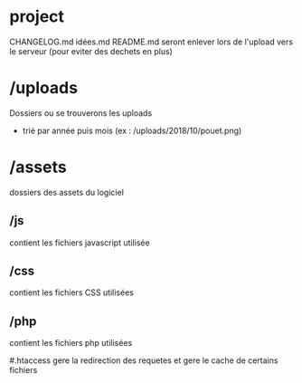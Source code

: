 # project

CHANGELOG.md
idées.md
README.md seront enlever lors de l'upload vers le serveur (pour eviter des dechets en plus)

# /uploads
Dossiers ou se trouverons les uploads
- trié par année puis mois (ex : /uploads/2018/10/pouet.png)

# /assets
dossiers des assets du logiciel

## /js
contient les fichiers javascript utilisée

## /css
contient les fichiers CSS utilisées

## /php
contient les fichiers php utilisées


#.htaccess
gere la redirection des requetes et gere le cache de certains fichiers